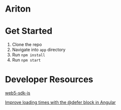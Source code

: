 # Ariton


# Get Started

1. Clone the repo
2. Navigate into `app` directory
3. Run `npm install`
4. Run `npm start`

# Developer Resources

[web5-sdk-js](https://tbd54566975.github.io/web5-js/index.html)

[Improve loading times with the @defer block in Angular](https://medium.com/ngconf/improve-loading-times-with-the-defer-block-in-angular-0bfc52823a54)